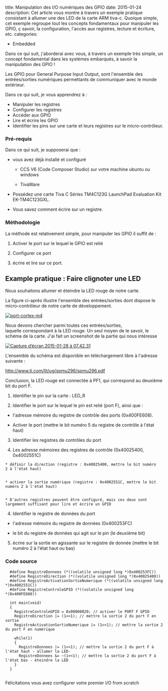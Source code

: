 title: Manipulation des I/O numériques des GPIO
date: 2015-01-24
description: Cet article vous montre à travers un exemple pratique consistant à allumer une des LED de la carte ARM tiva-c. Quoique simple, cet exemple  regroupe tout les concepts fondamentaux pour manipuler les GPIO, ç savoir, la configuration, l'accès aux registres, lecture et écriture, etc. 
categories: 
- Embedded


Dans ce qui suit, j'aborderai avec vous, à travers un exemple très simple, un concept fondamental dans les systèmes embarqués, à savoir la manipulation des GPIO !

Les GPIO pour General Purpose Input Output, sont l'ensemble des entrées/sorties numériques permettants de communiquer avec le monde extérieur.

Dans ce qui suit, je vous apprendrez à :

* Manipuler les registres
* Configurer les registres
* Accéder aux GPIO
* Lire et écrire les GPIO
* Identifier les pins sur une carte et leurs registres sur le micro-contrôleur.


### Pré-requis

Dans ce qui suit, je supposerai que :
	
  * vous avez déjà installé et configuré
	
    * CCS V6 (Code Composer Studio) sur votre machine ubuntu ou windows
	
    * TivaWare
	
  * Possédez une carte Tiva C Séries TM4C123G LaunchPad Evaluation Kit EK-TM4C123GXL.
	
  * Vous savez comment écrire sur un registre.



### Méthodologie


La méthode est relativement simple, pour manipuler les GPIO il suffit de :

1. Activer le port sur le lequel le GPIO est relié	

2. Configurer ce port

3. écrire et lire sur ce port.

## Example pratique : Faire clignoter une LED

Nous souhaitons allumer et éteindre la LED rouge de notre carte.

La figure ci-après illustre l'ensemble des entrées/sorties dont dispose le micro-contrôleur de notre carte de développement.

[![port-cortex-m4](http://www.embarquez-vous.fr/wp-content/uploads/2015/01/port-cortex-m4.gif)](http://www.embarquez-vous.fr/wp-content/uploads/2015/01/port-cortex-m4.gif)

Nous devons chercher parmi toutes ces entrées/sorties, laquelle correspondant à la LED rouge. Un seul moyen de le savoir, le schéma de la carte. J'ai fait un screenshot de la partie qui nous intéresse

[![Capture d’écran 2015-01-28 à 07.42.31](http://www.embarquez-vous.fr/wp-content/uploads/2015/01/Capture-d’écran-2015-01-28-à-07.42.31.png)](http://ec2-54-175-20-183.compute-1.amazonaws.com/wp-content/uploads/2015/01/Capture-d’écran-2015-01-28-à-07.42.31.png)

L'ensemble du schéma est disponible en téléchargement libre à l'adresse suivante :

http://www.ti.com/lit/ug/spmu296/spmu296.pdf


Conclusion, la LED rouge est connectée à PF1, qui correspond au deuxième bit du port F.
	
1. Identifier le pin sur la carte : LED_R

2. Identifier le port sur le lequel le pin est relié (port F), ainsi que :

  * l'adresse mémoire du registre de contrôle des ports (0x400FE608).

  * Activer le port (mettre le bit numéro 5 du registre de contrôle à l'état haut)

3. Identifier les registres de contrôles du port

  1. Les adresse mémoires des registres de contrôle (0x40025400, 0x4002551C)
     
    * définir la direction (registre : 0x40025400, mettre le bit numéro 2 à l'état haut)

	
    * activer la sortie numérique (registre : 0x4002551C, mettre le bit numéro 2 à l'état haut)

	
    * D'autres registres peuvent être configuré, mais ces deux sont largement suffisant pour lire et écrire un GPIO

4. Identifier le registre de données du port
	
  * l'adresse mémoire du registre de données (0x400253FC)
	
  * le bit du registre de données qui agit sur le pin (le deuxième bit)

5. écrire sur la sortie en agissante sur le registre de donnée (mettre le bit numéro 2 à l'état haut ou bas)





### Code source


```    
  #define RegistreDonnees (*((volatile unsigned long *)0x400253FC))
  #define RegistreDirection (*((volatile unsigned long *)0x40025400))
  #define RegistreActivationSortieNumerique (*((volatile unsigned long *)0x4002551C))
  #define RegistreControleGPIO (*((volatile unsigned long *)0x400FE608))
    
  int main(void)
  {
    RegistreControleGPIO = 0x00000020; // activer le PORT F GPIO
    RegistreDirection |= (1<<1); // mettre la sortie 2 du port F en sortie
    RegistreActivationSortieNumerique |= (1<<1); // mettre la sortie 2 du port F en numérique
    
    while(1)
    {
      RegistreDonnees |= (1<<1); // mettre la sortie 2 du port F à l'état haut - allumer la LED-
      RegistreDonnees &= ~(1<<1); // mettre la sortie 2 du port F à l'état bas - éteindre la LED 
    }
  }
    
```

Félicitations vous avez configurer votre premier I/O from scratch

